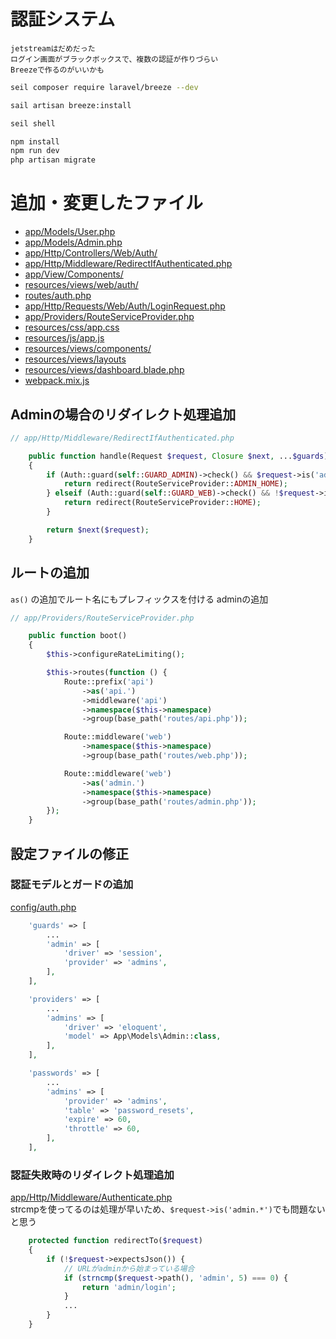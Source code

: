 # 認証システム

```
jetstreamはだめだった  
ログイン画面がブラックボックスで、複数の認証が作りづらい  
Breezeで作るのがいいかも
```

```sh
seil composer require laravel/breeze --dev

sail artisan breeze:install

seil shell

npm install
npm run dev
php artisan migrate
```

# 追加・変更したファイル
- [app/Models/User.php](../app/Models/User.php)
- [app/Models/Admin.php](../app/Models/Admin.php)
- [app/Http/Controllers/Web/Auth/](../app/Http/Controllers/Web/Auth)
- [app/Http/Middleware/RedirectIfAuthenticated.php](../app/Http/Middleware/RedirectIfAuthenticated.php)
- [app/View/Components/](../app/View/Components)
- [resources/views/web/auth/](../resources/views/web/auth)
- [routes/auth.php](../routes/auth.php)
- [app/Http/Requests/Web/Auth/LoginRequest.php](../app/Http/Requests/Web/Auth/LoginRequest.php)
- [app/Providers/RouteServiceProvider.php](../app/Providers/RouteServiceProvider.php)
- [resources/css/app.css](../resources/css/app.css)
- [resources/js/app.js](../resources/js/app.js)
- [resources/views/components/](../resources/views/components)
- [resources/views/layouts](../resources/views/layouts)
- [resources/views/dashboard.blade.php](../resources/views/dashboard.blade.php)
- [webpack.mix.js](../webpack.mix.js)

## Adminの場合のリダイレクト処理追加
```php
// app/Http/Middleware/RedirectIfAuthenticated.php

    public function handle(Request $request, Closure $next, ...$guards)
    {
        if (Auth::guard(self::GUARD_ADMIN)->check() && $request->is('admin.*')) {
            return redirect(RouteServiceProvider::ADMIN_HOME);
        } elseif (Auth::guard(self::GUARD_WEB)->check() && !$request->is('admin.*')) {
            return redirect(RouteServiceProvider::HOME);
        }

        return $next($request);
    }
```

## ルートの追加

`as()` の追加でルート名にもプレフィックスを付ける
adminの追加

```php
// app/Providers/RouteServiceProvider.php

    public function boot()
    {
        $this->configureRateLimiting();

        $this->routes(function () {
            Route::prefix('api')
                ->as('api.')
                ->middleware('api')
                ->namespace($this->namespace)
                ->group(base_path('routes/api.php'));

            Route::middleware('web')
                ->namespace($this->namespace)
                ->group(base_path('routes/web.php'));

            Route::middleware('web')
                ->as('admin.')
                ->namespace($this->namespace)
                ->group(base_path('routes/admin.php'));
        });
    }
```

## 設定ファイルの修正

### 認証モデルとガードの追加

[config/auth.php](../config/auth.php)

```php
    'guards' => [
        ...
        'admin' => [
            'driver' => 'session',
            'provider' => 'admins',
        ],
    ],

    'providers' => [
        ...
        'admins' => [
            'driver' => 'eloquent',
            'model' => App\Models\Admin::class,
        ],
    ],

    'passwords' => [
        ...
        'admins' => [
            'provider' => 'admins',
            'table' => 'password_resets',
            'expire' => 60,
            'throttle' => 60,
        ],
    ],
```

### 認証失敗時のリダイレクト処理追加

[app/Http/Middleware/Authenticate.php](../app/Http/Middleware/Authenticate.php)  
strcmpを使ってるのは処理が早いため、`$request->is('admin.*')`でも問題ないと思う

```php
    protected function redirectTo($request)
    {
        if (!$request->expectsJson()) {
            // URLがadminから始まっている場合
            if (strncmp($request->path(), 'admin', 5) === 0) {
                return 'admin/login';
            }
            ...
        }
    }
```
